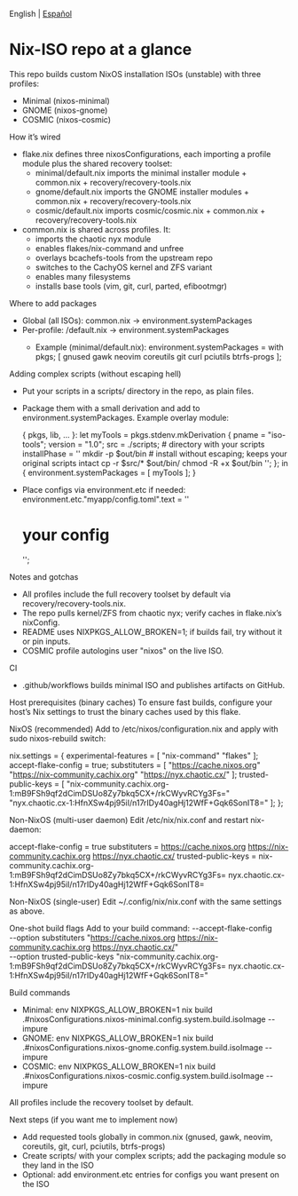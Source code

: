 English | [Español](./HOWTO.es.md)

# Nix-ISO repo at a glance

This repo builds custom NixOS installation ISOs (unstable) with three profiles:
- Minimal (nixos-minimal)
- GNOME (nixos-gnome)
- COSMIC (nixos-cosmic)

How it’s wired
- flake.nix defines three nixosConfigurations, each importing a profile module plus the shared recovery toolset:
  - minimal/default.nix imports the minimal installer module + common.nix + recovery/recovery-tools.nix
  - gnome/default.nix imports the GNOME installer modules + common.nix + recovery/recovery-tools.nix
  - cosmic/default.nix imports cosmic/cosmic.nix + common.nix + recovery/recovery-tools.nix
- common.nix is shared across profiles. It:
  - imports the chaotic nyx module
  - enables flakes/nix-command and unfree
  - overlays bcachefs-tools from the upstream repo
  - switches to the CachyOS kernel and ZFS variant
  - enables many filesystems
  - installs base tools (vim, git, curl, parted, efibootmgr)

Where to add packages
- Global (all ISOs): common.nix -> environment.systemPackages
- Per-profile: <profile>/default.nix -> environment.systemPackages
  - Example (minimal/default.nix):
    environment.systemPackages = with pkgs; [ gnused gawk neovim coreutils git curl pciutils btrfs-progs ];

Adding complex scripts (without escaping hell)
- Put your scripts in a scripts/ directory in the repo, as plain files.
- Package them with a small derivation and add to environment.systemPackages.
  Example overlay module:

  {
    pkgs, lib, ...
  }:
  let
    myTools = pkgs.stdenv.mkDerivation {
      pname = "iso-tools";
      version = "1.0";
      src = ./scripts; # directory with your scripts
      installPhase = ''
        mkdir -p $out/bin
        # install without escaping; keeps your original scripts intact
        cp -r $src/* $out/bin/
        chmod -R +x $out/bin
      '';
    };
  in {
    environment.systemPackages = [ myTools ];
  }

- Place configs via environment.etc if needed:
  environment.etc."myapp/config.toml".text = ''
    # your config
  '';

Notes and gotchas
- All profiles include the full recovery toolset by default via recovery/recovery-tools.nix.
- The repo pulls kernel/ZFS from chaotic nyx; verify caches in flake.nix’s nixConfig.
- README uses NIXPKGS_ALLOW_BROKEN=1; if builds fail, try without it or pin inputs.
- COSMIC profile autologins user "nixos" on the live ISO.

CI
- .github/workflows builds minimal ISO and publishes artifacts on GitHub.

Host prerequisites (binary caches)
To ensure fast builds, configure your host’s Nix settings to trust the binary caches used by this flake.

NixOS (recommended)
Add to /etc/nixos/configuration.nix and apply with sudo nixos-rebuild switch:

nix.settings = {
  experimental-features = [ "nix-command" "flakes" ];
  accept-flake-config = true;
  substituters = [
    "https://cache.nixos.org"
    "https://nix-community.cachix.org"
    "https://nyx.chaotic.cx/"
  ];
  trusted-public-keys = [
    "nix-community.cachix.org-1:mB9FSh9qf2dCimDSUo8Zy7bkq5CX+/rkCWyvRCYg3Fs="
    "nyx.chaotic.cx-1:HfnXSw4pj95iI/n17rIDy40agHj12WfF+Gqk6SonIT8="
  ];
};

Non-NixOS (multi-user daemon)
Edit /etc/nix/nix.conf and restart nix-daemon:

accept-flake-config = true
substituters = https://cache.nixos.org https://nix-community.cachix.org https://nyx.chaotic.cx/
trusted-public-keys = nix-community.cachix.org-1:mB9FSh9qf2dCimDSUo8Zy7bkq5CX+/rkCWyvRCYg3Fs= nyx.chaotic.cx-1:HfnXSw4pj95iI/n17rIDy40agHj12WfF+Gqk6SonIT8=

Non-NixOS (single-user)
Edit ~/.config/nix/nix.conf with the same settings as above.

One-shot build flags
Add to your build command:
--accept-flake-config \
--option substituters "https://cache.nixos.org https://nix-community.cachix.org https://nyx.chaotic.cx/" \
--option trusted-public-keys "nix-community.cachix.org-1:mB9FSh9qf2dCimDSUo8Zy7bkq5CX+/rkCWyvRCYg3Fs= nyx.chaotic.cx-1:HfnXSw4pj95iI/n17rIDy40agHj12WfF+Gqk6SonIT8="

Build commands
- Minimal: env NIXPKGS_ALLOW_BROKEN=1 nix build .#nixosConfigurations.nixos-minimal.config.system.build.isoImage --impure
- GNOME:   env NIXPKGS_ALLOW_BROKEN=1 nix build .#nixosConfigurations.nixos-gnome.config.system.build.isoImage --impure
- COSMIC:  env NIXPKGS_ALLOW_BROKEN=1 nix build .#nixosConfigurations.nixos-cosmic.config.system.build.isoImage --impure

All profiles include the recovery toolset by default.

Next steps (if you want me to implement now)
- Add requested tools globally in common.nix (gnused, gawk, neovim, coreutils, git, curl, pciutils, btrfs-progs)
- Create scripts/ with your complex scripts; add the packaging module so they land in the ISO
- Optional: add environment.etc entries for configs you want present on the ISO

